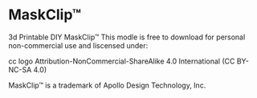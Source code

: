 # MaskClip™
3d Printable DIY MaskClip™
This modle is free to download for personal non-commercial use and liscensed under:

cc logo Attribution-NonCommercial-ShareAlike 4.0 International (CC BY-NC-SA 4.0)

MaskClip™ is a trademark of Apollo Design Technology, Inc.
